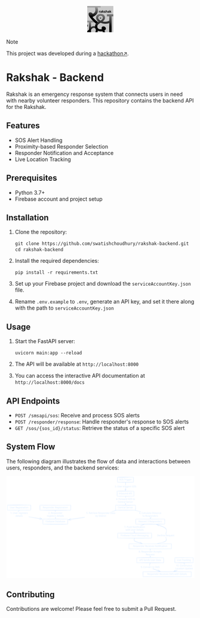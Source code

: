 <p align="center">
  <img src="./assets/rakshak_logo.svg" alt="Rakshak Logo" width="70" height="70">
</p>

> [!NOTE]
> This project was developed during a [hackathon↗](https://www.linkedin.com/posts/swatishchoudhury_we-won-the-grand-finale-of-technova-2024-activity-7250779607652573184-O7Bt).

# Rakshak - Backend

Rakshak is an emergency response system that connects users in need with nearby volunteer responders. This repository contains the backend API for the Rakshak.

## Features

- SOS Alert Handling
- Proximity-based Responder Selection
- Responder Notification and Acceptance
- Live Location Tracking

## Prerequisites

- Python 3.7+
- Firebase account and project setup

## Installation

1. Clone the repository:
   ```
   git clone https://github.com/swatishchoudhury/rakshak-backend.git
   cd rakshak-backend
   ```

2. Install the required dependencies:
   ```
   pip install -r requirements.txt
   ```

3. Set up your Firebase project and download the `serviceAccountKey.json` file.

4. Rename `.env.example` to `.env`, generate an API key, and set it there along with the path to `serviceAccountKey.json`


## Usage

1. Start the FastAPI server:
   ```
   uvicorn main:app --reload
   ```

2. The API will be available at `http://localhost:8000`

3. You can access the interactive API documentation at `http://localhost:8000/docs`

## API Endpoints

- `POST /smsapi/sos`: Receive and process SOS alerts
- `POST /responder/response`: Handle responder's response to SOS alerts
- `GET /sos/{sos_id}/status`: Retrieve the status of a specific SOS alert

## System Flow

The following diagram illustrates the flow of data and interactions between users, responders, and the backend services:

![Rakshak System Flow](./assets/flow.svg)

## Contributing

Contributions are welcome! Please feel free to submit a Pull Request.